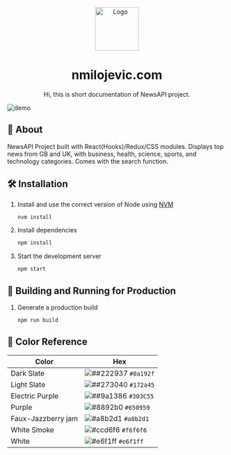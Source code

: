<div align="center">
  <img alt="Logo" src="https://i.ibb.co/4Mf47Tv/nemanja-Logo.png" width="100" />
</div>
<h1 align="center">
 nmilojevic.com 
</h1>
<p align="center">
    Hi, this is short documentation of NewsAPI project. 
</p>

![demo](https://i.ibb.co/9HNsny5/Htec.png)

## 🚨 About

NewsAPI Project built with React(Hooks)/Redux/CSS modules. Displays top news from GB and UK, with business, health, science, sports, and technology categories. Comes with the search function.

## 🛠 Installation

1. Install and use the correct version of Node using [NVM](https://github.com/nvm-sh/nvm)

   ```sh
   nvm install
   ```

2. Install dependencies

   ```sh
   npm install
   ```

3. Start the development server

   ```sh
   npm start
   ```

## 🚀 Building and Running for Production

1. Generate a production build

   ```sh
   npm run build
   ```

## 🎨 Color Reference

| Color              | Hex                                                                 |
| ------------------ | ------------------------------------------------------------------- |
| Dark Slate         | ![##222937](https://via.placeholder.com/10/0a192f?text=+) `#0a192f` |
| Light Slate        | ![##273040](https://via.placeholder.com/10/0a192f?text=+) `#172a45` |
| Electric Purple    | ![##9a1386](https://via.placeholder.com/10/303C55?text=+) `#303C55` |
| Purple             | ![#8892b0](https://via.placeholder.com/10/8892b0?text=+) `#650959`  |
| Faux-Jazzberry jam | ![#a8b2d1](https://via.placeholder.com/10/a8b2d1?text=+) `#a8b2d1`  |
| White Smoke        | ![#ccd6f6](https://via.placeholder.com/10/ccd6f6?text=+) `#f6f6f6`  |
| White              | ![#e6f1ff](https://via.placeholder.com/10/e6f1ff?text=+) `#e6f1ff`  |
